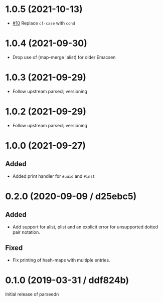 # 1.0.5 (2021-10-13)

- [#10](https://github.com/clojure-emacs/parseedn/pull/10) Replace `cl-case` with `cond`

# 1.0.4 (2021-09-30)

- Drop use of (map-merge 'alist) for older Emacsen

# 1.0.3 (2021-09-29)

- Follow upstream parseclj versioning

# 1.0.2 (2021-09-29)

- Follow upstream parseclj versioning

# 1.0.0 (2021-09-27)

## Added

- Added print handler for `#uuid` and `#inst`

# 0.2.0 (2020-09-09 / d25ebc5)

## Added

- Add support for alist, plist and an explicit error for unsupported dotted pair notation.

## Fixed

- Fix printing of hash-maps with multiple entries.

# 0.1.0 (2019-03-31 / ddf824b)

Initial release of parseedn
